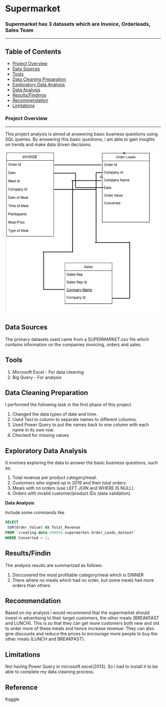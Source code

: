 # Supermarket
### Supermarket has 3 datasets which are Invoice, Orderleads, Sales Team 
---

## Table of Contents
 - [Project Overview](#project-overview) 
 - [Data Sources](#data-sources)
 - [Tools](#tools)
 - [Data Cleaning Preparation](#data-cleaning-preparation)
 - [Exploratory Data Analysis](#exploratory-data-analysis)
  - [Data Analysis](#data-analysis)
  - [Results/Findings](#results/findings)
  - [Recommendation](#recommendation)
  - [Limitations](#limitations)
   

### Project Overview
---
This project analysis is aimed at answering basic business questions using SQL queries. By answering this basic questions, i am able to gain insights on trends and make data driven decisions. 

![alt](https://github.com/Awasume-Marylin/Supermarket/blob/f287ef7929f877a40f144705b191777ae656e820/Images/Relational%20Database.png)

## Data Sources

The primary datasets used came from a SUPERMARKET.csv file which contains information on the companies invoicing, orders and sales.

## Tools

1. Microsoft Excel - For data cleaning
2. Big Query - For analysis

## Data Cleaning Preparation

I performed the following task in the first phase of this project. 
1. Changed the data types of date and time.
2. Used Text to column to separate names to different columns.
3. Used Power Query to put the names back to one column with each name in its own row.
4. Checked for missing values

## Exploratory Data Analysis

It involves exploring the data to answer the basic business questions, such as;
1. Total revenue per product category/meal.
2. Customers who signed up in 2019 and their total orders.
3. Meals with no orders (use LEFT JOIN and WHERE IS NULL).
4. Orders with invalid customer/product IDs (data validation).
   
**Data Analysis**

Include some commands like

```sql
SELECT 
 SUM(Order_Value) AS Total_Revenue 
FROM `creating-data-449916.supermarket.Order_Leads_dataset` 
WHERE Converted = 1;
```
## Results/Findin

The analysis results are summarized as follows:
1. Disccovered the most profitable category/meal which is DINNER
2. There where no meals which had no order, but some meals had more orders than others

## Recommendation

Based on my analysis i would recommend that the supermarket should invest in advertising to their target customers, the other meals (BREAKFAST and LUNCH). This is so that they can get more customers both new and old to order more of these meals and hence increase revenue.
They can also give discounts and reduce the prices to encourage more people to buy the other meals (LUNCH and BREAKFAST).

## Limitations

Not having Power Query in microsoft excel(2013). So i had to install it to be able to complete my data cleaning process.

## Reference

Kaggle














   
